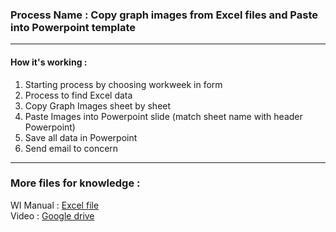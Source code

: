 ### Process Name : Copy graph images from Excel files and Paste into Powerpoint template
---
#### How it's working :
1. Starting process by choosing workweek in form
2. Process to find Excel data
3. Copy Graph Images sheet by sheet
4. Paste Images into Powerpoint slide (match sheet name with header Powerpoint)
5. Save all data in Powerpoint
6. Send email to concern
---
### More files for knowledge :
WI Manual : <a href="QIP Weekly Report/WI weekly QIP report.xlsx">Excel file</a>\
Video : <a href="https://drive.google.com/file/d/1eISMyxwfqbFnurdJ6DFdwvv0LIMG3w84/preview">Google drive</a>
